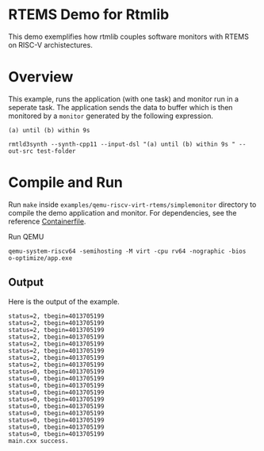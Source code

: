 # RTEMS Demo for Rtmlib

This demo exemplifies how rtmlib couples software monitors with RTEMS on RISC-V archistectures.

# Overview

This example, runs the application (with one task) and monitor run in a seperate task.
The application sends the data to buffer which is then monitored by a `monitor` generated by the following expression.

`(a) until (b) within 9s`

```
rmtld3synth --synth-cpp11 --input-dsl "(a) until (b) within 9s " --out-src test-folder
```

# Compile and Run

Run `make` inside `examples/qemu-riscv-virt-rtems/simplemonitor` directory to compile the demo application and monitor. For dependencies, see the reference [Containerfile](../../Containerfile).

Run QEMU
```
qemu-system-riscv64 -semihosting -M virt -cpu rv64 -nographic -bios  o-optimize/app.exe
```


## Output

Here is the output of the example. 
```
status=2, tbegin=4013705199
status=2, tbegin=4013705199
status=2, tbegin=4013705199
status=2, tbegin=4013705199
status=2, tbegin=4013705199
status=2, tbegin=4013705199
status=2, tbegin=4013705199
status=2, tbegin=4013705199
status=0, tbegin=4013705199
status=0, tbegin=4013705199
status=0, tbegin=4013705199
status=0, tbegin=4013705199
status=0, tbegin=4013705199
status=0, tbegin=4013705199
status=0, tbegin=4013705199
status=0, tbegin=4013705199
status=0, tbegin=4013705199
status=0, tbegin=4013705199
main.cxx success.
```
